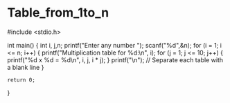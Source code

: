 # Table_from_1to_n
#include <stdio.h>

int main() 
{
    int i, j,n;
    printf("Enter any number ");
    scanf("%d",&n);
    for (i = 1; i <= n; i++)
    {
        printf("Multiplication table for %d:\n", i);
        for (j = 1; j <= 10; j++)
        {
            printf("%d x %d = %d\n", i, j, i * j);
        }
        printf("\n"); // Separate each table with a blank line
    }

    return 0;
}
